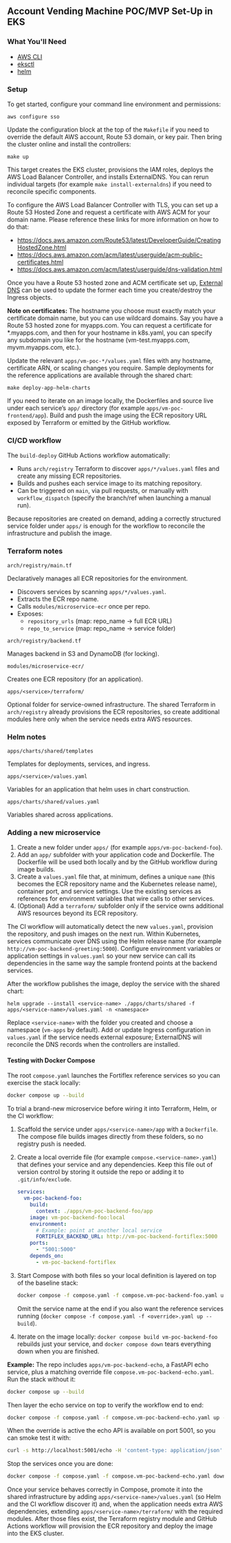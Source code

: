 ## Account Vending Machine POC/MVP Set-Up in EKS

### What You'll Need

* [AWS CLI](https://docs.aws.amazon.com/cli/latest/userguide/getting-started-install.html)
* [eksctl](https://eksctl.io/installation/)
* [helm](https://helm.sh/docs/intro/install/)

### Setup

To get started, configure your command line environment and permissions:

```
aws configure sso
```

Update the configuration block at the top of the `Makefile` if you need to override the default AWS account, Route 53 domain, or key pair. Then bring the cluster online and install the controllers:

```
make up
```

This target creates the EKS cluster, provisions the IAM roles, deploys the AWS Load Balancer Controller, and installs ExternalDNS. You can rerun individual targets (for example `make install-externaldns`) if you need to reconcile specific components.

To configure the AWS Load Balancer Controller with TLS, you can set up a Route 53 Hosted Zone and request a certificate with AWS ACM for your domain name. Please reference these links for more information on how to do that:

* https://docs.aws.amazon.com/Route53/latest/DeveloperGuide/CreatingHostedZone.html
* https://docs.aws.amazon.com/acm/latest/userguide/acm-public-certificates.html
* https://docs.aws.amazon.com/acm/latest/userguide/dns-validation.html

Once you have a Route 53 hosted zone and ACM certificate set up, [External DNS](https://artifacthub.io/packages/helm/bitnami/external-dns) can be used to update the former each time you create/destroy the Ingress objects.

**Note on certificates:** The hostname you choose must exactly match your certificate domain name, but you can use wildcard domains. Say you have a Route 53 hosted zone for myapps.com. You can request a certificate for *.myapps.com, and then for your hostname in k8s.yaml, you can specify any subdomain you like for the hostname (vm-test.myapps.com, myvm.myapps.com, etc.). 

Update the relevant `apps/vm-poc-*/values.yaml` files with any hostname, certificate ARN, or scaling changes you require. Sample deployments for the reference applications are available through the shared chart:

```
make deploy-app-helm-charts
```

If you need to iterate on an image locally, the Dockerfiles and source live under each service’s `app/` directory (for example `apps/vm-poc-frontend/app`). Build and push the image using the ECR repository URL exposed by Terraform or emitted by the GitHub workflow.

### CI/CD workflow

The `build-deploy` GitHub Actions workflow automatically:

- Runs `arch/registry` Terraform to discover `apps/*/values.yaml` files and create any missing ECR repositories.
- Builds and pushes each service image to its matching repository.
- Can be triggered on `main`, via pull requests, or manually with `workflow_dispatch` (specify the branch/ref when launching a manual run).

Because repositories are created on demand, adding a correctly structured service folder under `apps/` is enough for the workflow to reconcile the infrastructure and publish the image.

### Terraform notes

`arch/registry/main.tf`

Declaratively manages all ECR repositories for the environment.

- Discovers services by scanning `apps/*/values.yaml`.
- Extracts the ECR repo name.
- Calls `modules/microservice-ecr` once per repo.
- Exposes:
  - `repository_urls` (map: repo_name → full ECR URL)
  - `repo_to_service` (map: repo_name → service folder)

`arch/registry/backend.tf`

Manages backend in S3 and DynamoDB (for locking).

`modules/microservice-ecr/`

Creates one ECR repository (for an application).

`apps/<service>/terraform/`

Optional folder for service-owned infrastructure. The shared Terraform in `arch/registry` already provisions the ECR repositories, so create additional modules here only when the service needs extra AWS resources.

### Helm notes

`apps/charts/shared/templates`

Templates for deployments, services, and ingress. 

`apps/<service>/values.yaml`

Variables for an application that helm uses in chart construction. 

`apps/charts/shared/values.yaml`

Variables shared across applications.

### Adding a new microservice

1. Create a new folder under `apps/` (for example `apps/vm-poc-backend-foo`).
2. Add an `app/` subfolder with your application code and Dockerfile. The Dockerfile will be used both locally and by the GitHub workflow during image builds.
3. Create a `values.yaml` file that, at minimum, defines a unique `name` (this becomes the ECR repository name and the Kubernetes release name), container port, and service settings. Use the existing services as references for environment variables that wire calls to other services.
4. (Optional) Add a `terraform/` subfolder only if the service owns additional AWS resources beyond its ECR repository.

The CI workflow will automatically detect the new `values.yaml`, provision the repository, and push images on the next run. Within Kubernetes, services communicate over DNS using the Helm release name (for example `http://vm-poc-backend-greeting:5000`). Configure environment variables or application settings in `values.yaml` so your new service can call its dependencies in the same way the sample frontend points at the backend services.

After the workflow publishes the image, deploy the service with the shared chart:

```
helm upgrade --install <service-name> ./apps/charts/shared -f apps/<service-name>/values.yaml -n <namespace>
```

Replace `<service-name>` with the folder you created and choose a namespace (`vm-apps` by default). Add or update Ingress configuration in `values.yaml` if the service needs external exposure; ExternalDNS will reconcile the DNS records when the controllers are installed.

#### Testing with Docker Compose

The root `compose.yaml` launches the Fortiflex reference services so you can exercise the stack locally:

```bash
docker compose up --build
```

To trial a brand-new microservice before wiring it into Terraform, Helm, or the CI workflow:

1. Scaffold the service under `apps/<service-name>/app` with a `Dockerfile`. The compose file builds images directly from these folders, so no registry push is needed.
2. Create a local override file (for example `compose.<service-name>.yaml`) that defines your service and any dependencies. Keep this file out of version control by storing it outside the repo or adding it to `.git/info/exclude`.
   
   ```yaml
   services:
     vm-poc-backend-foo:
       build:
         context: ./apps/vm-poc-backend-foo/app
       image: vm-poc-backend-foo:local
       environment:
         # Example: point at another local service
         FORTIFLEX_BACKEND_URL: http://vm-poc-backend-fortiflex:5000
       ports:
         - "5001:5000"
       depends_on:
         - vm-poc-backend-fortiflex
   ```

3. Start Compose with both files so your local definition is layered on top of the baseline stack:

   ```bash
   docker compose -f compose.yaml -f compose.vm-poc-backend-foo.yaml up --build vm-poc-backend-foo
   ```

   Omit the service name at the end if you also want the reference services running (`docker compose -f compose.yaml -f <override>.yaml up --build`).

4. Iterate on the image locally: `docker compose build vm-poc-backend-foo` rebuilds just your service, and `docker compose down` tears everything down when you are finished.

**Example:** The repo includes `apps/vm-poc-backend-echo`, a FastAPI echo service, plus a matching override file `compose.vm-poc-backend-echo.yaml`. Run the stack without it:

```bash
docker compose up --build
```

Then layer the echo service on top to verify the workflow end to end:

```bash
docker compose -f compose.yaml -f compose.vm-poc-backend-echo.yaml up --build
```

When the override is active the echo API is available on port 5001, so you can smoke test it with:

```bash
curl -s http://localhost:5001/echo -H 'content-type: application/json' -d '{"hello": "world"}'
```

Stop the services once you are done:

```bash
docker compose -f compose.yaml -f compose.vm-poc-backend-echo.yaml down
```

Once your service behaves correctly in Compose, promote it into the shared infrastructure by adding `apps/<service-name>/values.yaml` (so Helm and the CI workflow discover it) and, when the application needs extra AWS dependencies, extending `apps/<service-name>/terraform/` with the required modules. After those files exist, the Terraform registry module and GitHub Actions workflow will provision the ECR repository and deploy the image into the EKS cluster.
